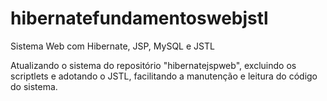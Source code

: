# hibernatefundamentoswebjstl
Sistema Web com Hibernate, JSP, MySQL e JSTL

Atualizando o sistema do repositório "hibernatejspweb", excluindo os scriptlets e adotando o JSTL, facilitando a manutenção e leitura do código do sistema.

